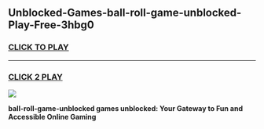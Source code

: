 
## Unblocked-Games-ball-roll-game-unblocked-Play-Free-3hbg0
<h3>
<a href="https://premium76.site?title=ball-roll-game-unblocked&ref=22A">CLICK TO PLAY</a></h3>
<hr>

<h3>
<a href="https://premium76.site?title=ball-roll-game-unblocked&ref=22A">CLICK 2 PLAY</a>
  
</h3>

<a href="https://premium76.site?title=ball-roll-game-unblocked&ref=22A"><img src="https://clearcache.store/games.png"></a>


**ball-roll-game-unblocked games unblocked: Your Gateway to Fun and Accessible Online Gaming**

